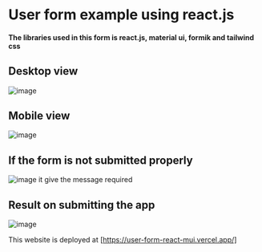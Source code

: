 # User form example using react.js
#### The libraries used in this form is react.js, material ui, formik and tailwind css 

## Desktop view
![image](https://github.com/JaiBhalla03/userForm-react-mui/assets/101990594/5a880963-c85b-445c-8bc4-7b99f1e717ac)

## Mobile view
![image](https://github.com/JaiBhalla03/userForm-react-mui/assets/101990594/960c6b30-0033-48b4-a60c-971276928dac)

## If the form is not submitted properly
![image](https://github.com/JaiBhalla03/userForm-react-mui/assets/101990594/b522e334-c7f1-4990-b4b7-9e65e3086a7d)
it give the message required 

## Result on submitting the app 
![image](https://github.com/JaiBhalla03/userForm-react-mui/assets/101990594/288dfb2e-91dd-46ec-ad76-10df70dfe946)

This website is deployed at [https://user-form-react-mui.vercel.app/]
